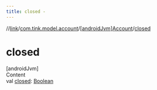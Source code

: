 ```yaml
---
title: closed -
---
```

//[link](../../index.md)/[com.tink.model.account](../index.md)/[[androidJvm]Account](index.md)/[closed](closed.md)



# closed  
[androidJvm]  
Content  
val [closed](closed.md): [Boolean](https://kotlinlang.org/api/latest/jvm/stdlib/kotlin/-boolean/index.html)  



